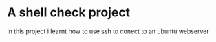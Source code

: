 # A shell check project

in this project i learnt how to use ssh to conect to an ubuntu webserver


